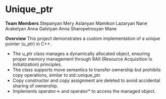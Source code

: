 # Unique_ptr
**Team Members**
  Stepanyan Mery
  Aslanyan Mamikon
  Lazaryan Nane
  Arakelyan Anna
  Galstyan Anna
  Sharopetrosyan Mane

**Overview**
This project demonstrates a custom implementation of a unique pointer (u_ptr) in C++.
* The u_ptr class manages a dynamically allocated object, ensuring proper memory management through RAII (Resource Acquisition Is Initialization) principles.
* The class supports move semantics to transfer ownership but prohibits copy operations, similar to std::unique_ptr.
* Copy constructor and copy assignment are deleted to avoid accidental sharing of ownership.
* Implements operator-> and operator* to access the managed object.

